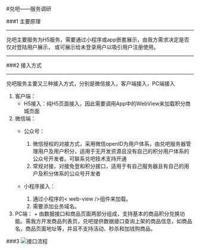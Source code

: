 #兑吧——服务调研

###1 主要原理

***
兑吧主要服务为H5服务，需要通过小程序或app嵌套展示，由我方需求决定是否仅对登陆用户展示，
或可展示给未登录用户以吸引用户注册使用。
***

###2 接入方式

***
兑吧服务主要又三种接入方式，分别是微信接入，客户端接入，PC端接入
 1. 客户端：
    +  H5接入：纯H5页面接入，因此需要调用App中的WebView来加载积分商城页面
 2. 微信端：
    + 公众号： 
        1. 微信授权的对接方式，采用微信openID为用户体系，由兑吧服务器管理用户及用户积分，适用于无开发资源且没有自己的积分用户体系的公众号开发者。可联系兑吧技术支持开通
        2. 常规对接，对接免登和积分接口，适用于有自己服务器且有自己的用户及积分体系的公众号开发者
    
    + 小程序接入：
        1. 通过小程序的< web-view />组件来加载。
        2. 需要添加业务域名。
  3. PC端：
    + 由数据接口和商品页面两部分组成，支持基本的商品积分兑换功能。需我方开发商品列表页，兑吧提供数据接口查询上架的商品信息，如商品名，商品页面地址等，并且不支持活动、秒杀和加钱购商品。

###3 
![接口流程](C:\Users\Tablo\Documents\工作\img\接口流程.png)


